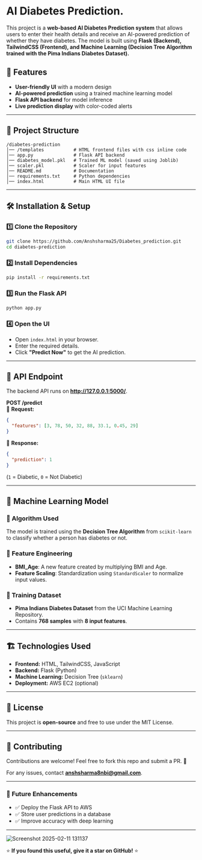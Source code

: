 # AI Diabetes Prediction.

This project is a **web-based AI Diabetes Prediction system** that allows users to enter their health details and receive an AI-powered prediction of whether they have diabetes. The model is built using **Flask (Backend), TailwindCSS (Frontend), and Machine Learning (Decision Tree Algorithm trained with the Pima Indians Diabetes Dataset).**

## 🚀 Features
- **User-friendly UI** with a modern design
- **AI-powered prediction** using a trained machine learning model
- **Flask API backend** for model inference
- **Live prediction display** with color-coded alerts

---


## 📂 Project Structure
```
/diabetes-prediction
│── /templates           # HTML frontend files with css inline code 
│── app.py               # Flask API backend
│── diabetes_model.pkl   # Trained ML model (saved using Joblib)
│── scaler.pkl           # Scaler for input features
│── README.md            # Documentation
│── requirements.txt     # Python dependencies
│── index.html           # Main HTML UI file
```

---

## 🛠️ Installation & Setup
### 1️⃣ Clone the Repository
```sh
git clone https://github.com/Anshsharma25/Diabetes_prediction.git
cd diabetes-prediction
```

### 2️⃣ Install Dependencies
```sh
pip install -r requirements.txt
```

### 3️⃣ Run the Flask API
```sh
python app.py
```

### 4️⃣ Open the UI
- Open `index.html` in your browser.
- Enter the required details.
- Click **"Predict Now"** to get the AI prediction.

---

## 🔬 API Endpoint
The backend API runs on **http://127.0.0.1:5000/**.

**POST /predict**  
📌 **Request:**
```json
{
  "features": [3, 78, 50, 32, 88, 33.1, 0.45, 29]
}
```
📌 **Response:**
```json
{
  "prediction": 1
}
```
(`1` = Diabetic, `0` = Not Diabetic)

---

## 🤖 Machine Learning Model
### 🔹 Algorithm Used
The model is trained using the **Decision Tree Algorithm** from `scikit-learn` to classify whether a person has diabetes or not.

### 🔹 Feature Engineering
- **BMI_Age**: A new feature created by multiplying BMI and Age.
- **Feature Scaling**: Standardization using `StandardScaler` to normalize input values.

### 🔹 Training Dataset
- **Pima Indians Diabetes Dataset** from the UCI Machine Learning Repository.
- Contains **768 samples** with **8 input features**.

---

## 🏗️ Technologies Used
- **Frontend:** HTML, TailwindCSS, JavaScript
- **Backend:** Flask (Python)
- **Machine Learning:** Decision Tree (`sklearn`)
- **Deployment:** AWS EC2 (optional)

---

## 📜 License
This project is **open-source** and free to use under the MIT License.

---

## 🤝 Contributing
Contributions are welcome! Feel free to fork this repo and submit a PR. 🚀

For any issues, contact **anshsharma8nbi@gmail.com**.

---

### 🎯 Future Enhancements
- ✅ Deploy the Flask API to AWS
- ✅ Store user predictions in a database
- ✅ Improve accuracy with deep learning

---
![Screenshot 2025-02-11 131137](https://github.com/user-attachments/assets/086cd4e9-07f7-49c7-8b3e-9adc5c0c0c29)

⭐ **If you found this useful, give it a star on GitHub!** ⭐

